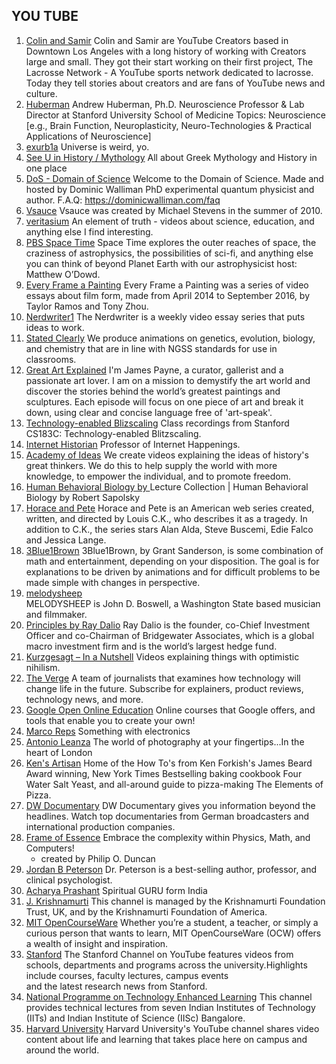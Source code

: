 ## YOU TUBE
1. [Colin and Samir](https://www.youtube.com/c/ColinandSamir/about)
   Colin and Samir are YouTube Creators based in Downtown Los Angeles with a long history of working with Creators large and small. They got their start working on their first 
   project, The Lacrosse Network - A YouTube sports network dedicated to lacrosse. Today they tell stories about creators and are fans of YouTube news and culture.
2. [Huberman](https://www.youtube.com/channel/UC2D2CMWXMOVWx7giW1n3LIg)
   Andrew Huberman, Ph.D. Neuroscience Professor & Lab Director at Stanford University School of Medicine 
   Topics: Neuroscience [e.g., Brain Function, Neuroplasticity, Neuro-Technologies & Practical Applications of Neuroscience]
3. [exurb1a](https://www.youtube.com/c/Exurb1a/featured)
   Universe is weird, yo.
4. [See U in History / Mythology](https://www.youtube.com/channel/UC9u3UqkoikJ9Nr8t4wvyNRQ)
   All about Greek Mythology and History in one place
5. [DoS - Domain of Science](https://www.youtube.com/c/DomainofScience/featured)
   Welcome to the Domain of Science.
   Made and hosted by Dominic Walliman PhD experimental quantum physicist and author.
   F.A.Q: https://dominicwalliman.com/faq
6. [Vsauce](https://www.youtube.com/user/Vsauce)
   Vsauce was created by Michael Stevens in the summer of 2010.
7. [veritasium](https://www.youtube.com/user/1veritasium)
   An element of truth - videos about science, education, and anything else I find interesting.
8. [PBS Space Time](https://www.youtube.com/channel/UC7_gcs09iThXybpVgjHZ_7g)
   Space Time explores the outer reaches of space, the craziness of astrophysics, the possibilities of sci-fi, and anything else you can think of beyond Planet Earth with 
   our astrophysicist host: Matthew O’Dowd.
9. [Every Frame a Painting](https://www.youtube.com/user/everyframeapainting)
   Every Frame a Painting was a series of video essays about film form, made from April 2014 to September 2016, by Taylor Ramos and Tony Zhou.
10. [Nerdwriter1](https://www.youtube.com/user/Nerdwriter1)
    The Nerdwriter is a weekly video essay series that puts ideas to work.
11. [Stated Clearly](https://www.youtube.com/user/sciencestatedclearly)
    We produce animations on genetics, evolution, biology, and chemistry that are in line with NGSS standards for use in classrooms.
12. [Great Art Explained](https://www.youtube.com/channel/UCePDFpCr78_qmVtpoB1Axaw)
    I'm James Payne, a curator, gallerist and a passionate art lover. I am on a mission to demystify the art world and discover the stories behind the world’s greatest 
    paintings and sculptures. Each episode will focus on one piece of art and break it down, using clear and concise language free of 'art-speak'. 
13. [Technology-enabled Blizscaling](https://www.youtube.com/playlist?list=PLnsTB8Q5VgnVzh1S-VMCXiuwJglk5AV--)
    Class recordings from Stanford CS183C: Technology-enabled Blitzscaling.
14. [Internet Historian](https://www.youtube.com/channel/UCR1D15p_vdP3HkrH8wgjQRw)
    Professor of Internet Happenings.
15. [Academy of Ideas](https://www.youtube.com/user/academyofideas)
    We create videos explaining the ideas of history's great thinkers. We do this to help supply the world with more knowledge, to empower the individual, and to 
    promote freedom.
16. [Human Behavioral Biology by ](https://www.youtube.com/playlist?list=PL848F2368C90DDC3D)
    Lecture Collection | Human Behavioral Biology by Robert Sapolsky
17. [Horace and Pete](https://www.youtube.com/playlist?list=PLhX0XTNimiYa34w-9xXtyEDQ0jOZ4gW_5) 
    Horace and Pete is an American web series created, written, and directed by Louis C.K., who describes it as a tragedy. In addition to C.K., the series stars Alan Alda, 
    Steve Buscemi, Edie Falco and Jessica Lange.
18. [3Blue1Brown](https://www.youtube.com/c/3blue1brown/featured)
    3Blue1Brown, by Grant Sanderson, is some combination of math and entertainment, depending on your disposition. The goal is for explanations to be driven by animations 
    and for difficult problems to be made simple with changes in perspective.
19. [melodysheep](https://www.youtube.com/user/melodysheep/featured)   
    MELODYSHEEP is John D. Boswell, a Washington State based musician and filmmaker.
20. [Principles by Ray Dalio](https://www.youtube.com/user/Bridgewater)
    Ray Dalio is the founder, co-Chief Investment Officer and co-Chairman of Bridgewater Associates, which is a global macro investment firm and is the world’s largest 
    hedge fund. 
21. [Kurzgesagt – In a Nutshell](https://www.youtube.com/user/Kurzgesagt)
    Videos explaining things with optimistic nihilism.
22. [The Verge](https://www.youtube.com/channel/UCddiUEpeqJcYeBxX1IVBKvQ)
     A team of journalists that examines how technology will change life in the future. Subscribe for explainers, product reviews, technology news, and more.
23. [Google Open Online Education](https://www.youtube.com/c/GoogleOnlineCourses/featured)
    Online courses that Google offers, and tools that enable you to create your own!
24. [Marco Reps](https://www.youtube.com/c/MarcoReps/about)
    Something with electronics
25. [Antonio Leanza](https://www.youtube.com/c/AntonioLeanza/featured)
    The world of photography at your fingertips...In the heart of London
26. [Ken's Artisan](https://www.youtube.com/user/KensArtisan/about)
    Home of the How To's from Ken Forkish's James Beard Award winning, New York Times Bestselling baking cookbook Four Water Salt Yeast, and all-around guide to pizza-making The 
    Elements of Pizza. 
27. [DW Documentary](https://www.youtube.com/channel/UCW39zufHfsuGgpLviKh297Q)
    DW Documentary gives you information beyond the headlines. Watch top documentaries from German broadcasters and international production companies.
28. [Frame of Essence](https://www.youtube.com/c/frameofessence/featured)
    Embrace the complexity within Physics, Math, and Computers!
    - created by Philip O. Duncan
29. [Jordan B Peterson](https://www.youtube.com/user/JordanPetersonVideos)
    Dr. Peterson is a best-selling author, professor, and clinical psychologist. 
30. [Acharya Prashant](https://www.youtube.com/c/ShriPrashant)
    Spiritual GURU form India
31. [J. Krishnamurti](https://www.youtube.com/user/KFoundation)
    This channel is managed by the Krishnamurti Foundation Trust​​, UK​, and by the Krishnamurti Foundation of America.
32. [MIT OpenCourseWare](https://www.youtube.com/user/MIT)
    Whether you’re a student, a teacher, or simply a curious person that wants to learn, MIT OpenCourseWare (OCW) offers a wealth of insight and inspiration.
33. [Stanford](https://www.youtube.com/c/stanford/about)
    The Stanford Channel on YouTube features videos from schools, departments and programs across the university.Highlights include courses, faculty lectures, campus events    
    and the latest research news from Stanford.
34. [National Programme on Technology Enhanced Learning](https://www.youtube.com/user/nptelhrd)
    This channel provides technical lectures from seven Indian Institutes of Technology (IITs) and Indian Institute of Science (IISc) Bangalore.
35. [Harvard University](https://www.youtube.com/c/harvard)
    Harvard University's YouTube channel shares video content about life and learning that takes place here on campus and around the world.
